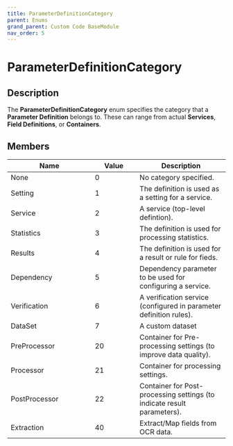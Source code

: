 ```yaml
---
title: ParameterDefinitionCategory
parent: Enums
grand_parent: Custom Code BaseModule
nav_order: 5
---
```


# ParameterDefinitionCategory

## Description

The **ParameterDefinitionCategory** enum specifies the category that a **Parameter Definition** belongs to. These can range from actual **Services**, **Field Definitions**, or **Containers**.&#x20;

## Members

<table><thead><tr><th width="178.33333333333331">Name</th><th width="87" data-type="number">Value</th><th>Description</th></tr></thead><tbody><tr><td>None</td><td>0</td><td>No category specified.</td></tr><tr><td>Setting</td><td>1</td><td>The definition is used as a setting for a service.</td></tr><tr><td>Service</td><td>2</td><td>A service (top-level defintion).</td></tr><tr><td>Statistics</td><td>3</td><td>The definition is used for processing statistics.</td></tr><tr><td>Results</td><td>4</td><td>The definition is used for a result or rule for fieds.</td></tr><tr><td>Dependency</td><td>5</td><td>Dependency parameter to be used for configuring a service.</td></tr><tr><td>Verification</td><td>6</td><td>A verification service (configured in parameter definition rules).</td></tr><tr><td>DataSet</td><td>7</td><td>A custom dataset</td></tr><tr><td>PreProcessor</td><td>20</td><td>Container for Pre-processing settings (to improve data quality).</td></tr><tr><td>Processor</td><td>21</td><td>Container for processing settings.</td></tr><tr><td>PostProcessor</td><td>22</td><td>Container for Post-processing settings (to indicate result parameters).</td></tr><tr><td>Extraction</td><td>40</td><td>Extract/Map fields from OCR data.</td></tr></tbody></table>
